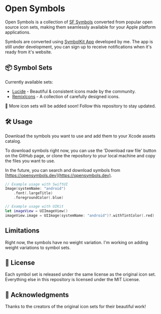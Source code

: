 # Open Symbols

Open Symbols is a collection of [SF Symbols](https://developer.apple.com/sf-symbols/) converted from popular open source icon sets, making them seamlessly available for your Apple platform applications.

Symbols are converted using [SymbolKit App](https://symbolkit.app) developed by me. The app is still under development, you can sign up to receive notifications when it's ready from it's website.

## 📦 Symbol Sets

Currently available sets:

-   [Lucide](lucide/README.md) - Beautiful & consistent icons made by the community.
-   [RemixIcons](remix/README.md) - A collection of carefully designed icons.

🚀 More icon sets will be added soon! Follow this repository to stay updated.

## 🛠️ Usage

Download the symbols you want to use and add them to your Xcode assets catalog.

To download symbols right now, you can use the 'Download raw file' button on the GitHub page, or clone the repository to your local machine and copy the files you want to use.

In the future, you can search and download symbols from [https://opensymbols.dev](https://opensymbols.dev).

```swift
// Example usage with SwiftUI
Image(systemName: "android")
    .font(.largeTitle)
    .foregroundColor(.blue)

// Example usage with UIKit
let imageView = UIImageView()
imageView.image = UIImage(systemName: "android")?.withTintColor(.red)
```

## Limitations

Right now, the symbols have no weight variation. I'm working on adding weight variations to symbol sets.

## 📝 License

Each symbol set is released under the same license as the original icon set. Everything else in this repository is licensed under the MIT License.

## 🙏 Acknowledgments

Thanks to the creators of the original icon sets for their beautiful work!
